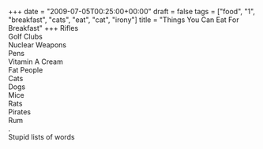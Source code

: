 +++
date = "2009-07-05T00:25:00+00:00"
draft = false
tags = ["food", "1", "breakfast", "cats", "eat", "cat", "irony"]
title = "Things You Can Eat For Breakfast"
+++
Rifles<br/>Golf Clubs<br/>Nuclear Weapons<br/>Pens<br/>Vitamin A Cream<br/>Fat People<br/>Cats<br/>Dogs<br/>Mice<br/>Rats<br/>Pirates<br/>Rum<br/>.<br/>Stupid lists of words<div class="blogger-post-footer"><img width='1' height='1' src='https://blogger.googleusercontent.com/tracker/5693059957647979680-6426071443427086214?l=cosmiccowbell.blogspot.com' alt='' /></div>